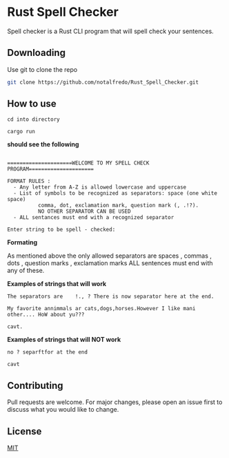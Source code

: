 # Rust Spell Checker

Spell checker is a Rust CLI program that will spell check your sentences. 

## Downloading

Use git to clone the repo

```bash
git clone https://github.com/notalfredo/Rust_Spell_Checker.git
```

## How to use

```
cd into directory
```

```
cargo run
```


**should see the following**


```

=====================WELCOME TO MY SPELL CHECK PROGRAM=====================

FORMAT RULES : 
  - Any letter from A-Z is allowed lowercase and uppercase
  - List of symbols to be recognized as separators: space (one white space)
          comma, dot, exclamation mark, question mark (, .!?).
          NO OTHER SEPARATOR CAN BE USED
  - ALL sentances must end with a recognized separator

Enter string to be spell - checked: 
```

**Formating**

As mentioned above the only allowed separators are spaces , commas , dots , question marks , exclamation marks ALL sentences must end with any of these.

**Examples of strings that will work**
```
The separators are    !., ? There is now separator here at the end.
```
```
My favorite annimmals ar cats,dogs,horses.However I like mani other.... HoW about yu???
```
```
cavt. 
```

**Examples of strings that will NOT work**

```
no ? separftfor at the end 
```
```
cavt
```

## Contributing
Pull requests are welcome. For major changes, please open an issue first to discuss what you would like to change.



## License
[MIT](https://choosealicense.com/licenses/mit/)